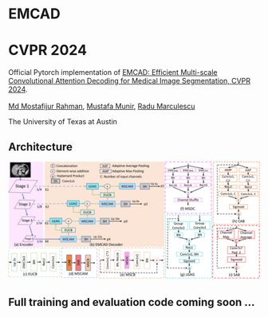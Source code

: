 # EMCAD
# CVPR 2024

Official Pytorch implementation of [EMCAD: Efficient Multi-scale Convolutional Attention Decoding for Medical Image Segmentation, CVPR 2024](https://arxiv.org/abs/2405.06880).  
<br>
[Md Mostafijur Rahman](https://github.com/mostafij-rahman), [Mustafa Munir](https://github.com/mmunir127), [Radu Marculescu](https://radum.ece.utexas.edu/)
<p>The University of Texas at Austin</p>

## Architecture

<p align="center">
<img src="EMCAD_architecture.png" width=100% height=40% 
class="center">
</p>

## Full training and evaluation code coming soon ...
